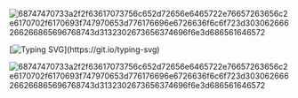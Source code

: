 ![68747470733a2f2f63617073756c652d72656e6465722e76657263656c2e6170702f6170693f747970653d776176696e6726636f6c6f723d303062666266266865696768743d3132302673656374696f6e3d686561646572](https://github.com/user-attachments/assets/0f5987b2-0af4-4412-94e6-33acdb10cf4a) 

[![Typing SVG](https://readme-typing-svg.demolab.com/?lines=Hello,+my+name+is+Paulo+Ramos.;I+am+56+years+old.;I+am+from+Brazil.+PE.;Terminei+dois+cursos+no+Coursera.;Análise+de+dados+e+Suporte+em+TI.)](https://git.io/typing-svg)

![68747470733a2f2f63617073756c652d72656e6465722e76657263656c2e6170702f6170693f747970653d776176696e6726636f6c6f723d303062666266266865696768743d3132302673656374696f6e3d686561646572](https://github.com/user-attachments/assets/0f5987b2-0af4-4412-94e6-33acdb10cf4a)
